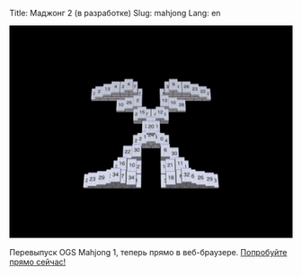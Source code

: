 Title: Маджонг 2 (в разработке)
Slug: mahjong
Lang: en

![Снимок Маджонга][mahjong-screenshot]

Перевыпуск OGS Mahjong 1, теперь прямо в веб-браузере. [Попробуйте прямо сейчас!][mahjong]

[mahjong-screenshot]: ../../images/ogs-mahjong-2-screenshot.png
[mahjong]: http://opengamestudio.org/mahjong

